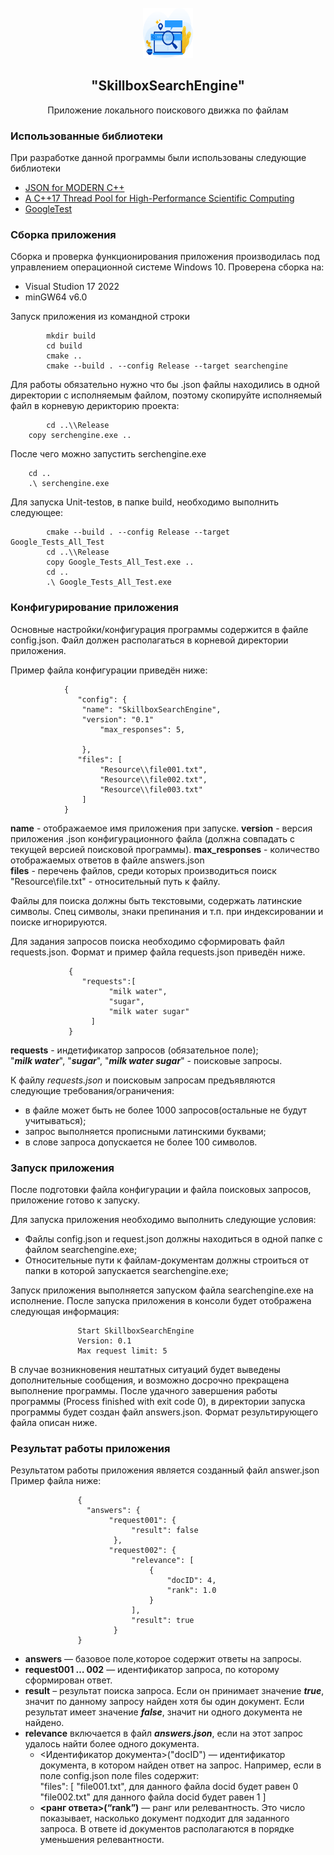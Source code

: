 <!-- PROJECT LOGO -->
<br />
<div align="center">
  <a href="https://github.com/VovaDym/searchengine">
    <img src="Resource/logo.png" alt="Logo" width="80" height="80">
  </a>

<h2 align="center">"SkillboxSearchEngine"</h2>

  <p align="center">
    Приложение локального поискового движка по файлам

  </p>
</div>


### <a name="Использованные-библиотеки">Использованные библиотеки</a>
При разработке данной программы были использованы следующие библиотеки
- [JSON for MODERN C++](https://github.com/nlohmann/json)
- [A C++17 Thread Pool for High-Performance Scientific Computing](https://github.com/bshoshany/thread-pool)
- [GoogleTest](https://github.com/google/googletest)

### <a name="Сборка">Сборка приложения</a>
Сборка и проверка функционирования приложения производилась под управлением операционной системе Windows 10.
Проверена сборка на:

* Visual Studion 17 2022
* minGW64 v6.0

Запуск приложения из командной строки

  	        mkdir build
  	        cd build
  	        cmake ..
  	        cmake --build . --config Release --target searchengine

Для работы обязательно нужно что бы .json файлы находились в одной директории с исполняемым файлом,
поэтому скопируйте исполняемый файл в корневую дерикторию проекта:

            cd ..\\Release
		copy serchengine.exe ..
		
После чего можно запустить serchengine.exe

		cd ..
		.\ serchengine.exe
		
Для запуска Unit-testов, в папке build, необходимо выполнить следующее:

	        cmake --build . --config Release --target Google_Tests_All_Test
	        cd ..\\Release
	        copy Google_Tests_All_Test.exe ..
	        cd ..
	        .\ Google_Tests_All_Test.exe

### <a name="Конфигурирование">Конфигурирование приложения</a>
Основные настройки/конфигурация программы содержится в файле config.json.
Файл должен располагаться в корневой директории приложения.

Пример файла конфигурации приведён ниже:

                {
                   "config": {
	                "name": "SkillboxSearchEngine",
	                "version": "0.1"
                        "max_responses": 5,         
                        
                    },
                   "files": [
                        "Resource\\file001.txt",
                        "Resource\\file002.txt",
                        "Resource\\file003.txt"
                    ]
                }
            
**name** - отображаемое имя приложения при запуске.
**version** - версия приложения .json конфигурационного файла (должна совпадать с текущей версией поисковой программы).
**max_responses** - количество отображаемых ответов в файле answers.json  
**files** - перечень файлов, среди которых производиться поиск   
"Resource\\file.txt" - относительный путь к файлу.   

Файлы для поиска должны быть текстовыми, содержать латинские символы. Спец символы, знаки препинания и т.п. при индексировании и поиске игнорируются.

Для задания запросов поиска необходимо сформировать файл requests.json. Формат и пример файла requests.json приведён ниже.

                 {
                    "requests":[
                          "milk water", 
                          "sugar", 
                          "milk water sugar"
                      ]
                 }
  
**requests** - индетификатор запросов (обязательное поле);  
"***milk water***", "***sugar***", "***milk water sugar***" - поисковые запросы.

К файлу *requests.json* и поисковым запросам предъявляются следующие требования/ограничения:
- в файле может быть не более 1000 запросов(остальные не будут учитываться);
- запрос выполняется прописными латинскими буквами;
- в слове запроса допускается не более 100 символов.

### <a name="Запуск">Запуск приложения</a>
После подготовки файла конфигурации и файла поисковых запросов, приложение готово к запуску.

Для запуска приложения необходимо выполнить следующие условия:
- Файлы config.json и request.json должны находиться в одной папке с файлом searchengine.exe;
- Относительные пути к файлам-документам должны строиться от папки в которой запускается searchengine.exe;

Запуск приложения выполняется запуском файла searchengine.exe на исполнение. После запуска приложения в консоли будет отображена следующая информация:

                   Start SkillboxSearchEngine
                   Version: 0.1
                   Max request limit: 5

В случае возникновения нештатных ситуаций будет выведены дополнительные сообщения, и возможно досрочно прекращена выполнение программы.
После удачного завершения работы программы (Process finished with exit code 0), в директории запуска программы будет создан файл answers.json.
Формат результирующего файла описан ниже.

### <a name="Результат">Результат работы приложения</a>
Результатом работы приложения является созданный файл answer.json
Пример файла ниже:

                   {
                     "answers": {
                          "request001": {
                               "result": false
                           },
                          "request002": {
                               "relevance": [
                                   {
                                       "docID": 4,
                                       "rank": 1.0
                                   }
                               ],
                               "result": true
                           }
                   }
               
* **answers** — базовое поле,которое содержит ответы на запросы.
* **request001 … 002** — идентификатор запроса, по которому сформирован ответ.
* **result** – результат поиска запроса. Если он принимает значение ***true***, значит по
  данному запросу найден хотя бы один документ. Если результат имеет значение
  ***false***, значит ни одного документа не найдено.
* **relevance** включается в файл ***answers.json***, если на этот запрос удалось найти
  более одного документа.
    * <Идентификатор документа>("docID") — идентификатор документа, в котором найден ответ на запрос. Например, если в поле config.json поле files содержит:                       
      "files": [
      "file001.txt", для данного файла docid будет равен 0
      "file002.txt"  для данного файла docid будет равен 1
      ]
    * **<ранг ответа>(“rank”)** — ранг или релевантность. Это число показывает,
      насколько документ подходит для заданного запроса. В ответе id документов
      располагаются в порядке уменьшения релевантности.


